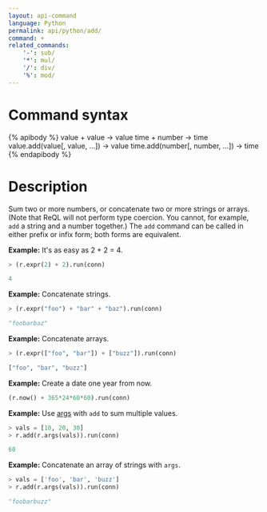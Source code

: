 ```yaml
---
layout: api-command
language: Python
permalink: api/python/add/
command: +
related_commands:
    '-': sub/
    '*': mul/
    '/': div/
    '%': mod/
---
```


# Command syntax #

{% apibody %}
value + value &rarr; value
time + number &rarr; time
value.add(value[, value, ...]) &rarr; value
time.add(number[, number, ...]) &rarr; time
{% endapibody %}

# Description #

Sum two or more numbers, or concatenate two or more strings or arrays. (Note that ReQL will not perform type coercion. You cannot, for example, `add` a string and a number together.) The `add` command can be called in either prefix or infix form; both forms are equivalent.

__Example:__ It's as easy as 2 + 2 = 4.

```py
> (r.expr(2) + 2).run(conn)

4
```

__Example:__ Concatenate strings.

```py
> (r.expr("foo") + "bar" + "baz").run(conn)

"foobarbaz"
```


__Example:__ Concatenate arrays.

```py
> (r.expr(["foo", "bar"]) + ["buzz"]).run(conn)

["foo", "bar", "buzz"]
```

__Example:__ Create a date one year from now.


```py
(r.now() + 365*24*60*60).run(conn)
```

__Example:__ Use [args](/api/python/args) with `add` to sum multiple values.

```py
> vals = [10, 20, 30]
> r.add(r.args(vals)).run(conn)

60
```

__Example:__ Concatenate an array of strings with `args`.

```py
> vals = ['foo', 'bar', 'buzz']
> r.add(r.args(vals)).run(conn)

"foobarbuzz"
```
